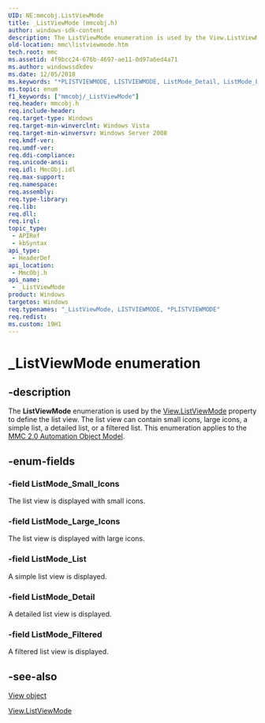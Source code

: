 ```yaml
---
UID: NE:mmcobj.ListViewMode
title: _ListViewMode (mmcobj.h)
author: windows-sdk-content
description: The ListViewMode enumeration is used by the View.ListViewMode property to define the list view.
old-location: mmc\listviewmode.htm
tech.root: mmc
ms.assetid: 4f9bcc24-676b-4697-ae11-0d97a6ed4a71
ms.author: windowssdkdev
ms.date: 12/05/2018
ms.keywords: "*PLISTVIEWMODE, LISTVIEWMODE, ListMode_Detail, ListMode_Filtered, ListMode_Large_Icons, ListMode_List, ListMode_Small_Icons, ListViewMode, ListViewMode enumeration [MMC], PLISTVIEWMODE, PLISTVIEWMODE enumeration pointer [MMC], PPLISTVIEWMODE, PPLISTVIEWMODE enumeration pointer [MMC], _ListViewMode, _ListViewMode enumeration [MMC], _slate_listviewmode, mmc.listviewmode, mmcobj/ListMode_Detail, mmcobj/ListMode_Filtered, mmcobj/ListMode_Large_Icons, mmcobj/ListMode_List, mmcobj/ListMode_Small_Icons, mmcobj/ListViewMode, mmcobj/PLISTVIEWMODE, mmcobj/PPLISTVIEWMODE"
ms.topic: enum
f1_keywords: ["mmcobj/_ListViewMode"]
req.header: mmcobj.h
req.include-header: 
req.target-type: Windows
req.target-min-winverclnt: Windows Vista
req.target-min-winversvr: Windows Server 2008
req.kmdf-ver: 
req.umdf-ver: 
req.ddi-compliance: 
req.unicode-ansi: 
req.idl: MmcObj.idl
req.max-support: 
req.namespace: 
req.assembly: 
req.type-library: 
req.lib: 
req.dll: 
req.irql: 
topic_type:
 - APIRef
 - kbSyntax
api_type:
 - HeaderDef
api_location:
 - MmcObj.h
api_name:
 - _ListViewMode
product: Windows
targetos: Windows
req.typenames: "_ListViewMode, LISTVIEWMODE, *PLISTVIEWMODE"
req.redist: 
ms.custom: 19H1
---
```


# _ListViewMode enumeration


## -description


The 
<b>ListViewMode</b> enumeration is used by the 
<a href="https://docs.microsoft.com/previous-versions/windows/desktop/mmc/view-listviewmode">View.ListViewMode</a> property to define the list view. The list view can contain small icons, large icons, a simple list, a detailed list, or a filtered list. This enumeration applies to the 
<a href="https://docs.microsoft.com/previous-versions/windows/desktop/mmc/mmc-2-0-automation-object-model">MMC 2.0 Automation Object Model</a>.


## -enum-fields




### -field ListMode_Small_Icons

The list view is displayed with small icons.


### -field ListMode_Large_Icons

The list view is displayed with large icons.


### -field ListMode_List

A simple list view is displayed.


### -field ListMode_Detail

A detailed list view is displayed.


### -field ListMode_Filtered

A filtered list view is displayed.


## -see-also




<a href="https://docs.microsoft.com/previous-versions/windows/desktop/mmc/view-object">View object</a>



<a href="https://docs.microsoft.com/previous-versions/windows/desktop/mmc/view-listviewmode">View.ListViewMode</a>
 

 

